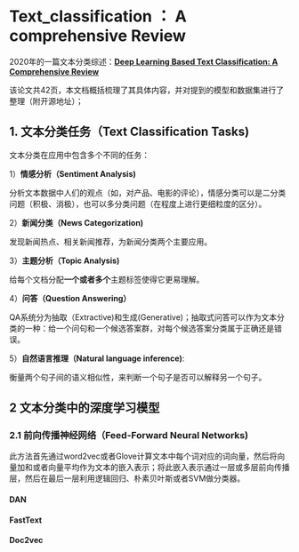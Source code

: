 # Text_classification ： A comprehensive Review
2020年的一篇文本分类综述：[**Deep Learning Based Text Classification: A Comprehensive Review**](https://arxiv.org/abs/2004.03705 "With a Title")

该论文共42页，本文档概括梳理了其具体内容，并对提到的模型和数据集进行了整理（附开源地址）；


## 1. 文本分类任务（Text Classification Tasks)
文本分类在应用中包含多个不同的任务：

1）**情感分析（Sentiment Analysis)**

分析文本数据中人们的观点（如，对产品、电影的评论），情感分类可以是二分类问题（积极、消极），也可以多分类问题（在程度上进行更细粒度的区分）。

2）**新闻分类（News Categorization)**

发现新闻热点、相关新闻推荐，为新闻分类两个主要应用。

3）**主题分析（Topic Analysis)**

给每个文档分配**一个或者多个**主题标签使得它更易理解。

4）**问答（Question Answering）**

QA系统分为抽取（Extractive)和生成(Generative)；抽取式问答可以作为文本分类的一种：给一个问句和一个候选答案群，对每个候选答案分类属于正确还是错误。

5）**自然语言推理（Natural language inference)**:

衡量两个句子间的语义相似性，来判断一个句子是否可以解释另一个句子。


## 2 文本分类中的深度学习模型

### 2.1 前向传播神经网络（Feed-Forward Neural Networks)
此方法首先通过word2vec或者Glove计算文本中每个词对应的词向量，然后将向量加和或者向量平均作为文本的嵌入表示；将此嵌入表示通过一层或多层前向传播层，然后在最后一层利用逻辑回归、朴素贝叶斯或者SVM做分类器。

#### DAN

#### FastText

#### Doc2vec




